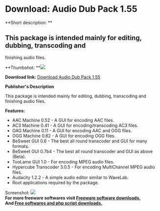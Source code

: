 # Download: Audio Dub Pack 1.55

**Short description: **

## This package is intended mainly for editing, dubbing, transcoding and
finishing audio files.

  
**Thumbshot: **![](http://www.freewarefiles.com/screenshot/audiodubpack_md.gif)   
  
**Download link:** [Download Audio Dub Pack 1.55](http://freesoftwares.boysofts.com/Audio-Dub-Pack_program_17235.html)  
  

**Publisher's Description**  
  

This package is intended mainly for editing, dubbing, transcoding and
finishing audio files.

**Features:**

  * AAC Machine 0.52 - A GUI for encoding AAC files. 
  * AC3 Machine 0.41 - A GUI for encoding/transcoding AC3 files. 
  * OAG Machine 0.11 - A GUI for encoding AAC and OGG files. 
  * OGG Machine 0.62 - A GUI for encoding OGG files. 
  * BeSweet GUI 0.6 - The best all round transcoder and GUI for many formats. 
  * BeSweet GUI 0.7b4 - The best all round transcoder and GUI as above (Beta). 
  * TooLame GUI 1.0 - For encoding MPEG audio files. 
  * Hypercube Transcoder 3.0.5 - For encoding MultiChannel MPEG audio files. 
  * Audacity 1.2.2 - A simple audio editor similar to WaveLab. 
  * Root applications required by the package. 

  
  
Screenshot: ![](http://www.freewarefiles.com/screenshot/audiodubpack.gif)  
**For more freeware softwares visit [Freeware software downloads.](http://freesoftwares.boysofts.com/)**   
**And [Free softwares and php script downloads.](http://www.boysofts.com/)**

